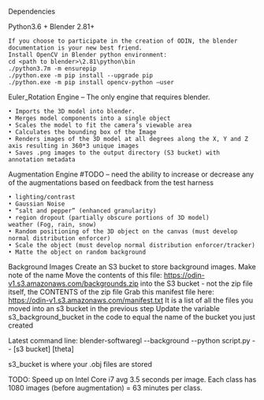 

Dependencies


Python3.6 +
Blender 2.81+

	If you choose to participate in the creation of ODIN, the blender documentation is your new best friend.
	Install OpenCV in Blender python environment:
	cd <path to blender>\2.81\python\bin 
	./python3.7m -m ensurepip 
	./python.exe -m pip install --upgrade pip 
	./python.exe -m pip install opencv-python –user



Euler_Rotation Engine – The only engine that requires blender.

    • Imports the 3D model into blender.
    • Merges model components into a single object
    • Scales the model to fit the camera’s viewable area
    • Calculates the bounding box of the Image
    • Renders images of the 3D model at all degrees along the X, Y and Z axis resulting in 360*3 unique images
    • Saves .png images to the output directory (S3 bucket) with annotation metadata

Augmentation Engine 
	#TODO – need the ability to increase or decrease any of the augmentations based on feedback from the test harness

    • lighting/contrast
    • Gaussian Noise
    • “salt and pepper” (enhanced granularity)
    • region dropout (partially obscure portions of 3D model)
    weather (Fog, rain, snow)
    • Random positioning of the 3D object on the canvas (must develop normal distribution enforcer)
    • Scale the object (must develop normal distribution enforcer/tracker)
    • Matte the object on random background


Background Images
    Create an S3 bucket to store background images. Make note of the name
    Move the contents of this file: https://odin-v1.s3.amazonaws.com/backgrounds.zip into the S3 bucket - not the zip file itself, the CONTENTS of the zip file
    Grab this manifest file here: https://odin-v1.s3.amazonaws.com/manifest.txt It is a list of all the files you moved into an s3 bucket in the previous step
    Update the variable s3_background_bucket in the code to equal the name of the bucket you just created
    

Latest command line:
blender-softwaregl --background --python script.py -- [s3 bucket] [theta]

s3_bucket is where your .obj files are stored


TODO: Speed up
on Intel Core i7 avg 3.5 seconds per image.  Each class has 1080 images (before augmentation) = 63 minutes per class.